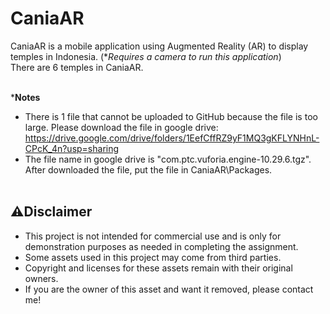 # CaniaAR
CaniaAR is a mobile application using Augmented Reality (AR) to display temples in Indonesia. (**Requires a camera to run this application*)<br>
There are 6 temples in CaniaAR.<br><br>

***Notes**
- There is 1 file that cannot be uploaded to GitHub because the file is too large. Please download the file in google drive: https://drive.google.com/drive/folders/1EefCffRZ9yF1MQ3gKFLYNHnL-CPcK_4n?usp=sharing
- The file name in google drive is "com.ptc.vuforia.engine-10.29.6.tgz". After downloaded the file, put the file in CaniaAR\Packages.<br><br>

## ⚠️Disclaimer
- This project is not intended for commercial use and is only for demonstration purposes as needed in completing the assignment.<br>
- Some assets used in this project may come from third parties.<br>
- Copyright and licenses for these assets remain with their original owners.<br>
- If you are the owner of this asset and want it removed, please contact me!
